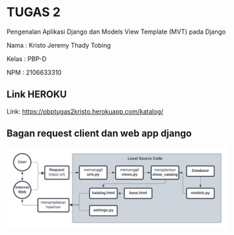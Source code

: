 # TUGAS 2
Pengenalan Aplikasi Django dan Models View Template (MVT) pada Django

Nama : Kristo Jeremy Thady Tobing

Kelas : PBP-D

NPM : 2106633310

## Link HEROKU
Link: https://pbptugas2kristo.herokuapp.com/katalog/

## Bagan request client dan web app django
![](images/client%20req.png)

